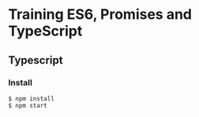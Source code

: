 # Training ES6, Promises and TypeScript

## Typescript

### Install

```
$ npm install
$ npm start
```
